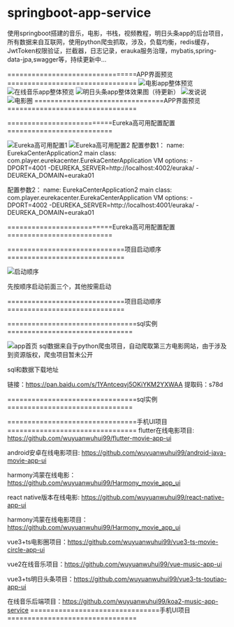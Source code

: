 # springboot-app-service

使用springboot搭建的音乐，电影，书栈，视频教程，明日头条app的后台项目，所有数据来自互联网，使用python爬虫抓取，涉及，负载均衡，redis缓存，JwtToken权限验证，拦截器，日志记录，erauka服务治理，mybatis,spring-data-jpa,swagger等，持续更新中...

================================APP界面预览================================
![电影app整体预览](./%E7%94%B5%E5%BD%B1app%E6%95%B4%E4%BD%93%E9%A2%84%E8%A7%88.jpg)
![在线音乐app整体预览](./%E5%9C%A8%E7%BA%BF%E9%9F%B3%E4%B9%90app%E6%95%B4%E4%BD%93%E9%A2%84%E8%A7%88.jpg)
![明日头条app整体效果图（待更新）](./%E6%98%8E%E6%97%A5%E5%A4%B4%E6%9D%A1app%E6%95%B4%E4%BD%93%E6%95%88%E6%9E%9C%E5%9B%BE%EF%BC%88%E5%BE%85%E6%9B%B4%E6%96%B0%EF%BC%89.jpg)
![发说说](./发说说.jpg)
![电影圈](./电影圈.jpg)
================================APP界面预览================================


==========================Eureka高可用配置配置==========================

![Eureka高可用配置1](./Eureka高可用配置1.png)
![Eureka高可用配置2](./Eureka高可用配置2.png)
配置参数1：
name: EurekaCenterApplication2
main class: com.player.eurekacenter.EurekaCenterApplication
VM options: -DPORT=4001 -DEUREKA_SERVER=http://localhost:4002/euraka/  -DEUREKA_DOMAIN=euraka01

配置参数2：
name: EurekaCenterApplication2
main class: com.player.eurekacenter.EurekaCenterApplication
VM options: -DPORT=4002 -DEUREKA_SERVER=http://localhost:4001/euraka/  -DEUREKA_DOMAIN=euraka01

==========================Eureka高可用配置配置==========================

=============================项目启动顺序=============================

![启动顺序](./启动顺序.jpg)

先按顺序启动前面三个，其他按需启动

=============================项目启动顺序=============================


================================sql实例===============================

![app首页](https://raw.githubusercontent.com/wuyuanwuhui99/springboot-app-service/main/mysql.png)
sql数据来自于python爬虫项目，自动爬取第三方电影网站，由于涉及到资源版权，爬虫项目暂未公开

sql和数据下载地址

链接：https://pan.baidu.com/s/1YAntceqvj5OKiYKM2YXWAA
提取码：s78d

================================sql实例===============================




================================手机UI项目================================
flutter在线电影项目: https://github.com/wuyuanwuhui99/flutter-movie-app-ui

android安卓在线电影项目: https://github.com/wuyuanwuhui99/android-java-movie-app-ui

harmony鸿蒙在线电影：https://github.com/wuyuanwuhui99/Harmony_movie_app_ui

react native版本在线电影: https://github.com/wuyuanwuhui99/react-native-app-ui

harmony鸿蒙在线电影项目：https://github.com/wuyuanwuhui99/Harmony_movie_app_ui

vue3+ts电影圈项目：https://github.com/wuyuanwuhui99/vue3-ts-movie-circle-app-ui

vue2在线音乐项目：https://github.com/wuyuanwuhui99/vue-music-app-ui

vue3+ts明日头条项目：https://github.com/wuyuanwuhui99/vue3-ts-toutiao-app-ui

在线音乐后端项目：https://github.com/wuyuanwuhui99/koa2-music-app-service
================================手机UI项目================================